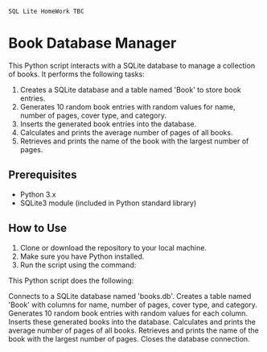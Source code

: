                                                                                                           SQL Lite HomeWork TBC

# Book Database Manager

This Python script interacts with a SQLite database to manage a collection of books. It performs the following tasks:

1. Creates a SQLite database and a table named 'Book' to store book entries.
2. Generates 10 random book entries with random values for name, number of pages, cover type, and category.
3. Inserts the generated book entries into the database.
4. Calculates and prints the average number of pages of all books.
5. Retrieves and prints the name of the book with the largest number of pages.

## Prerequisites

- Python 3.x
- SQLite3 module (included in Python standard library)

## How to Use

1. Clone or download the repository to your local machine.
2. Make sure you have Python installed.
3. Run the script using the command:

   
This Python script does the following:

Connects to a SQLite database named 'books.db'.
Creates a table named 'Book' with columns for name, number of pages, cover type, and category.
Generates 10 random book entries with random values for each column.
Inserts these generated books into the database.
Calculates and prints the average number of pages of all books.
Retrieves and prints the name of the book with the largest number of pages.
Closes the database connection.
